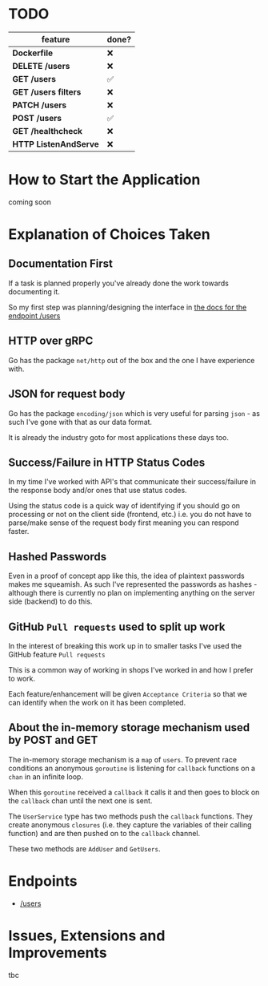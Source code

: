 # TODO

| feature | done? |
| - | - |
| **Dockerfile** | ❌ |
| **DELETE /users** | ❌ |
| **GET /users** | ✅ |
| **GET /users filters** | ❌ |
| **PATCH /users** | ❌ |
| **POST /users** | ✅ |
| **GET /healthcheck** | ❌ |
| **HTTP ListenAndServe** | ❌ |

# How to Start the Application

coming soon

# Explanation of Choices Taken

## Documentation First

If a task is planned properly you've already done the work towards documenting it.

So my first step was planning/designing the interface in [the docs for the endpoint /users](./docs/endpoints/users/README.md)

## HTTP over gRPC

Go has the package `net/http` out of the box and the one I have experience with.

## JSON for request body

Go has the package `encoding/json` which is very useful for parsing `json` - as such I've gone with that as our data format.

It is already the industry goto for most applications these days too.

## Success/Failure in HTTP Status Codes

In my time I've worked with API's that communicate their success/failure in the response body and/or ones that use status codes.

Using the status code is a quick way of identifying if you should go on processing or not on the client side (frontend, etc.) i.e. you do not have to parse/make sense of the request body first meaning you can respond faster.

## Hashed Passwords

Even in a proof of concept app like this, the idea of plaintext passwords makes me squeamish. As such I've represented the passwords as hashes - although there is currently no plan on implementing anything on the server side (backend) to do this.

## GitHub `Pull requests` used to split up work

In the interest of breaking this work up in to smaller tasks I've used the GitHub feature `Pull requests`

This is a common way of working in shops I've worked in and how I prefer to work.

Each feature/enhancement will be given `Acceptance Criteria` so that we can identify when the work on it has been completed.

## About the in-memory storage mechanism used by **POST** and **GET**

The in-memory storage mechanism is a `map` of `users`. To prevent race conditions an anonymous `goroutine` is listening for `callback` functions on a `chan` in an infinite loop.

When this `goroutine` received a `callback` it calls it and then goes to block on the `callback` chan until the next one is sent.

The `UserService` type has two methods push the `callback` functions. They create anonymous `closures` (i.e. they capture the variables of their calling function) and are then pushed on to the `callback` channel.

These two methods are `AddUser` and `GetUsers`.

# Endpoints

* [/users](./docs/endpoints/users.md)

# Issues, Extensions and Improvements

tbc